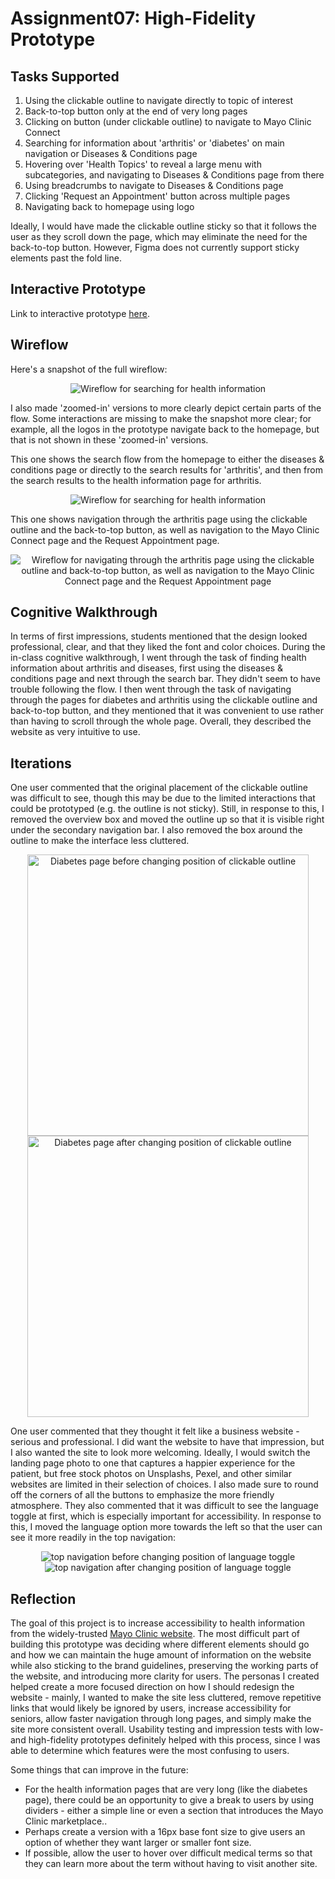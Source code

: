 # Assignment07: High-Fidelity Prototype

## Tasks Supported
1. Using the clickable outline to navigate directly to topic of interest
2. Back-to-top button only at the end of very long pages
3. Clicking on button (under clickable outline) to navigate to Mayo Clinic Connect
5. Searching for information about 'arthritis' or 'diabetes' on main navigation or Diseases & Conditions page
6. Hovering over 'Health Topics' to reveal a large menu with subcategories, and navigating to Diseases & Conditions page from there
7. Using breadcrumbs to navigate to Diseases & Conditions page
8. Clicking 'Request an Appointment' button across multiple pages
9. Navigating back to homepage using logo

Ideally, I would have made the clickable outline sticky so that it follows the user as they scroll down the page, which may eliminate the need for the back-to-top button. However, Figma does not currently support sticky elements past the fold line.

## Interactive Prototype
Link to interactive prototype [here](https://www.figma.com/proto/UIjfi4ADU1IkrE7mkrhKkn/DH110-Assignment06?node-id=131%3A569&scaling=scale-down-width&page-id=0%3A1).

## Wireflow
Here's a snapshot of the full wireflow:

<p align="center">
  <img src="../Images/wireflow-all.PNG" alt="Wireflow for searching for health information"/>
</p>

I also made 'zoomed-in' versions to more clearly depict certain parts of the flow. Some interactions are missing to make the snapshot more clear; for example, all the logos in the prototype navigate back to the homepage, but that is not shown in these 'zoomed-in' versions. 

This one shows the search flow from the homepage to either the diseases & conditions page or directly to the search results for 'arthritis', and then from the search results to the health information page for arthritis.

<p align="center">
  <img src="../Images/wireflow-1.PNG" alt="Wireflow for searching for health information"/>
</p>

This one shows navigation through the arthritis page using the clickable outline and the back-to-top button, as well as navigation to the Mayo Clinic Connect page and the Request Appointment page.

<p align="center">
  <img src="../Images/wireflow-2.PNG" alt="Wireflow for navigating through the arthritis page using the clickable outline and back-to-top button, as well as navigation to the Mayo Clinic Connect page and the Request Appointment page"/>
</p>

## Cognitive Walkthrough
In terms of first impressions, students mentioned that the design looked professional, clear, and that they liked the font and color choices. During the in-class cognitive walkthrough, I went through the task of finding health information about arthritis and diseases, first using the diseases & conditions page and next through the search bar. They didn't seem to have trouble following the flow. I then went through the task of navigating through the pages for diabetes and arthritis using the clickable outline and back-to-top button, and they mentioned that it was convenient to use rather than having to scroll through the whole page. Overall, they described the website as very intuitive to use.

## Iterations
One user commented that the original placement of the clickable outline was difficult to see, though this may be due to the limited interactions that could be prototyped (e.g. the outline is not sticky). Still, in response to this, I removed the overview box and moved the outline up so that it is visible right under the secondary navigation bar. I also removed the box around the outline to make the interface less cluttered.

<p align="center">
  <img src="../Images/diabetes-page-before.PNG" alt="Diabetes page before changing position of clickable outline" width="450px"/>
  <img src="../Images/diabetes-page-after.PNG" alt="Diabetes page after changing position of clickable outline" width="450px"/>
</p>

One user commented that they thought it felt like a business website - serious and professional. I did want the website to have that impression, but I also wanted the site to look more welcoming. Ideally, I would switch the landing page photo to one that captures a happier experience for the patient, but free stock photos on Unsplashs, Pexel, and other similar websites are limited in their selection of choices. I also made sure to round off the corners of all the buttons to emphasize the more friendly atmosphere. They also commented that it was difficult to see the language toggle at first, which is especially important for accessibility. In response to this, I moved the language option more towards the left so that the user can see it more readily in the top navigation:

<p align="center">
  <img src="../Images/top-navigation-before.PNG" alt="top navigation before changing position of language toggle"/>
  <img src="../Images/top-navigation-after.PNG" alt="top navigation after changing position of language toggle"/>
</p>

## Reflection

The goal of this project is to increase accessibility to health information from the widely-trusted [Mayo Clinic website](https://www.mayoclinic.org/). The most difficult part of building this prototype was deciding where different elements should go and how we can maintain the huge amount of information on the website while also sticking to the brand guidelines, preserving the working parts of the website, and introducing more clarity for users. The personas I created helped create a more focused direction on how I should redesign the website - mainly, I wanted to make the site less cluttered, remove repetitive links that would likely be ignored by users, increase accessibility for seniors, allow faster navigation through long pages, and simply make the site more consistent overall. Usability testing and impression tests with low- and high-fidelity prototypes definitely helped with this process, since I was able to determine which features were the most confusing to users. 

Some things that can improve in the future:
* For the health information pages that are very long (like the diabetes page), there could be an opportunity to give a break to users by using dividers - either a simple line or even a section that introduces the Mayo Clinic marketplace..
* Perhaps create a version with a 16px base font size to give users an option of whether they want larger or smaller font size. 
* If possible, allow the user to hover over difficult medical terms so that they can learn more about the term without having to visit another site.
